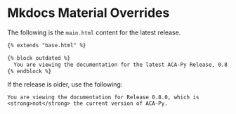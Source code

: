 # Mkdocs Material Overrides

The following is the `main.html` content for the latest release.

```html
{% extends "base.html" %}

{% block outdated %}
  You are viewing the documentation for the latest ACA-Py Release, 0.8.0.
{% endblock %}
```

If the release is older, use the following:

`You are viewing the documentation for Release 0.8.0, which is <strong>not</strong> the current version of ACA-Py.`
